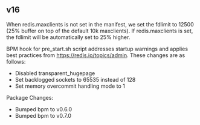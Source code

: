 v16
--

When redis.maxclients is not set in the manifest, we set the fdlimit to 12500 (25% buffer on top of the default 10k maxclients).
If redis.maxclients is set, the fdlimit will be automatically set to 25% higher.

BPM hook for pre_start.sh script addresses startup warnings and applies best practices from https://redis.io/topics/admin. 
These changes are as follows:
* Disabled transparent_hugepage
* Set backlogged sockets to 65535 instead of 128
* Set memory overcommit handling mode to 1

Package Changes:
* Bumped bpm to v0.6.0
* Bumped bpm to v0.7.0